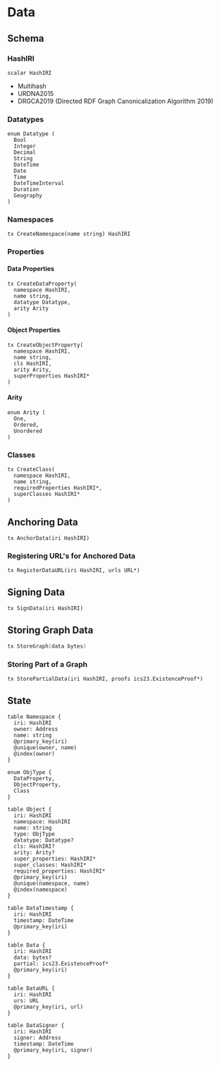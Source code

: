 # Data

## Schema

### HashIRI

```text
scalar HashIRI
```

* Multihash
* URDNA2015
* DRGCA2019 \(Directed RDF Graph Canonicalization Algorithm 2019\)

### Datatypes

```text
enum Datatype (
  Bool
  Integer
  Decimal
  String
  DateTime
  Date
  Time
  DateTimeInterval
  Duration
  Geography
)
```

### Namespaces

```text
tx CreateNamespace(name string) HashIRI
```

### Properties

#### Data Properties

```text
tx CreateDataProperty(
  namespace HashIRI,
  name string,
  datatype Datatype,
  arity Arity
)
```

#### Object Properties

```text
tx CreateObjectProperty(
  namespace HashIRI,
  name string,
  cls HashIRI,
  arity Arity,
  superProperties HashIRI*
)
```

#### Arity

```text
enum Arity (
  One,
  Ordered,
  Unordered
)
```

### Classes

```text
tx CreateClass(
  namespace HashIRI,
  name string,
  requiredProperties HashIRI*,
  superClasses HashIRI*
)
```

## Anchoring Data

```text
tx AnchorData(iri HashIRI)
```

### Registering URL's for Anchored Data

```text
tx RegisterDataURL(iri HashIRI, urls URL*)
```

## Signing Data

```text
tx SignData(iri HashIRI)
```

## Storing Graph Data

```go
tx StoreGraph(data bytes)
```

### Storing Part of a Graph

```text
tx StorePartialData(iri HashIRI, proofs ics23.ExistenceProof*)
```

## State

```text
table Namespace {
  iri: HashIRI
  owner: Address
  name: string
  @primary_key(iri)
  @unique(owner, name)
  @index(owner)
}

enum ObjType {
  DataProperty,
  ObjectProperty,
  Class
}

table Object {
  iri: HashIRI
  namespace: HashIRI
  name: string
  type: ObjType
  datatype: Datatype?
  cls: HashIRI?
  arity: Arity?
  super_properties: HashIRI*
  super_classes: HashIRI*
  required_properties: HashIRI*
  @primary_key(iri)
  @unique(namespace, name)
  @index(namespace)
}

table DataTimestamp {
  iri: HashIRI
  timestamp: DateTime
  @primary_key(iri)
}

table Data {
  iri: HashIRI
  data: bytes?
  partial: ics23.ExistenceProof*
  @primary_key(iri)
}

table DataURL {
  iri: HashIRI
  urs: URL
  @primary_key(iri, url)
}

table DataSigner {
  iri: HashIRI
  signer: Address
  timestamp: DateTime
  @primary_key(iri, signer)
}
```

